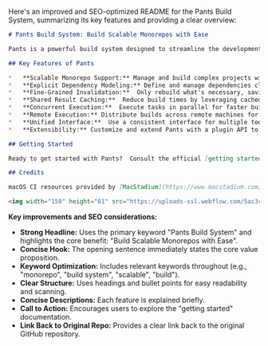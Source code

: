Here's an improved and SEO-optimized README for the Pants Build System, summarizing its key features and providing a clear overview:

```markdown
# Pants Build System: Build Scalable Monorepos with Ease

Pants is a powerful build system designed to streamline the development process for monorepos, enabling efficient building, testing, and deployment of projects. ([Original Repo](https://github.com/pantsbuild/pants))

## Key Features of Pants

*   **Scalable Monorepo Support:** Manage and build complex projects within a single repository.
*   **Explicit Dependency Modeling:** Define and manage dependencies clearly for improved build accuracy.
*   **Fine-Grained Invalidation:**  Only rebuild what's necessary, saving valuable time.
*   **Shared Result Caching:**  Reduce build times by leveraging cached results across builds.
*   **Concurrent Execution:**  Execute tasks in parallel for faster builds.
*   **Remote Execution:** Distribute builds across remote machines for increased speed and scalability.
*   **Unified Interface:**  Use a consistent interface for multiple tools and languages.
*   **Extensibility:** Customize and extend Pants with a plugin API to suit your project's needs.

## Getting Started

Ready to get started with Pants?  Consult the official [getting started](https://www.pantsbuild.org/stable/docs/getting-started) documentation.

## Credits

macOS CI resources provided by [MacStadium](https://www.macstadium.com/).

<img width="150" height="61" src="https://uploads-ssl.webflow.com/5ac3c046c82724970fc60918/5c019d917bba312af7553b49_MacStadium-developerlogo.png">
```

**Key improvements and SEO considerations:**

*   **Strong Headline:**  Uses the primary keyword "Pants Build System" and highlights the core benefit: "Build Scalable Monorepos with Ease".
*   **Concise Hook:**  The opening sentence immediately states the core value proposition.
*   **Keyword Optimization:**  Includes relevant keywords throughout (e.g., "monorepo", "build system", "scalable", "build").
*   **Clear Structure:**  Uses headings and bullet points for easy readability and scanning.
*   **Concise Descriptions:**  Each feature is explained briefly.
*   **Call to Action:** Encourages users to explore the "getting started" documentation.
*   **Link Back to Original Repo:** Provides a clear link back to the original GitHub repository.